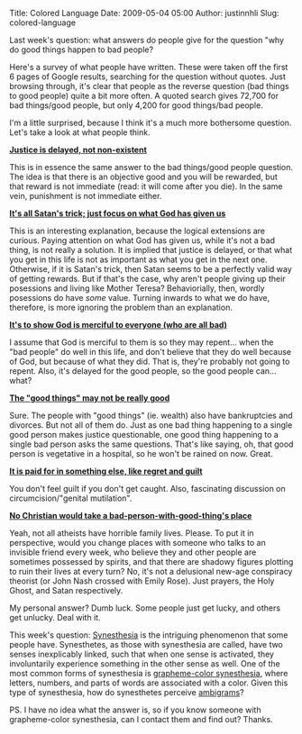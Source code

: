 Title: Colored Language
Date: 2009-05-04 05:00
Author: justinnhli
Slug: colored-language

Last week's question: what answers do people give for the question "why
do good things happen to bad people?

Here's a survey of what people have written. These were taken off the
first 6 pages of Google results, searching for the question without
quotes. Just browsing through, it's clear that people as the reverse
question (bad things to good people) quite a bit more often. A quoted
search gives 72,700 for bad things/good people, but only 4,200 for good
things/bad people.

I'm a little surprised, because I think it's a much more bothersome
question. Let's take a look at what people think.

**[Justice is delayed, not non-existent  
](http://prosblogion.ektopos.com/archives/2008/03/why-do-good-thi.html)**

This is in essence the same answer to the bad things/good people
question. The idea is that there is an objective good and you will be
rewarded, but that reward is not immediate (read: it will come after you
die). In the same vein, punishment is not immediate either.

**[It's all Satan's trick; just focus on what God has given
us](http://ezinearticles.com/?Why-Good-Things-Happen-to-Bad-People&id=58175)**

This is an interesting explanation, because the logical extensions are
curious. Paying attention on what God has given us, while it's not a bad
thing, is not really a solution. It is implied that justice is delayed,
or that what you get in this life is not as important as what you get in
the next one. Otherwise, if it is Satan's trick, then Satan seems to be
a perfectly valid way of getting rewards. But if that's the case, why
aren't people giving up their posessions and living like Mother Teresa?
Behaviorially, then, wordly posessions do have *some* value. Turning
inwards to what we do have, therefore, is more ignoring the problem than
an explanation.

**[It's to show God is merciful to everyone (who are all
bad)](http://thebiblestudypodcast.com/2007/10/25/episode-39-why-good-things-happen-to-bad-people/)**

I assume that God is merciful to them is so they may repent... when the
"bad people" do well in this life, and don't believe that they do well
because of God, but because of what they did. That is, they're probably
not going to repent. Also, it's delayed for the good people, so the good
people can... what?

**[The "good things" may not be really
good](http://www.christianitytoday.com/tcw/1996/sepoct/6w5108.html)**

Sure. The people with "good things" (ie. wealth) also have bankruptcies
and divorces. But not all of them do. Just as one bad thing happening to
a single good person makes justice questionable, one good thing
happening to a single bad person asks the same questions. That's like
saying, oh, that good person is vegetative in a hospital, so he won't be
rained on now. Great.

**[It is paid for in something else, like regret and
guilt](http://www.youtube.com/watch?v=Xx_ov2NiNo4)**

You don't feel guilt if you don't get caught. Also, fascinating
discussion on circumcision/"genital mutilation".

**[No Christian would take a bad-person-with-good-thing's
place](http://rightfromtheheart.org/devo/965)**

Yeah, not all atheists have horrible family lives. Please. To put it in
perspective, would you change places with someone who talks to an
invisible friend every week, who believe they and other people are
sometimes possessed by spirits, and that there are shadowy figures
plotting to ruin their lives at every turn? No, it's not a delusional
new-age conspiracy theorist (or John Nash crossed with Emily Rose). Just
prayers, the Holy Ghost, and Satan respectively.

My personal answer? Dumb luck. Some people just get lucky, and others
get unlucky. Deal with it.

This week's question:
[Synesthesia](http://en.wikipedia.org/wiki/Synesthesia) is the
intriguing phenomenon that some people have. Synesthetes, as those with
synesthesia are called, have two senses inexplicably linked, such that
when one sense is activated, they involuntarily experience something in
the other sense as well. One of the most common forms of synesthesia is
[grapheme-color
synesthesia](http://en.wikipedia.org/wiki/Grapheme-color_synesthesia),
where letters, numbers, and parts of words are associated with a color.
Given this type of synesthesia, how do synesthetes perceive
[ambigrams](http://en.wikipedia.org/wiki/Ambigram)?

PS. I have no idea what the answer is, so if you know someone with
grapheme-color synesthesia, can I contact them and find out? Thanks.

